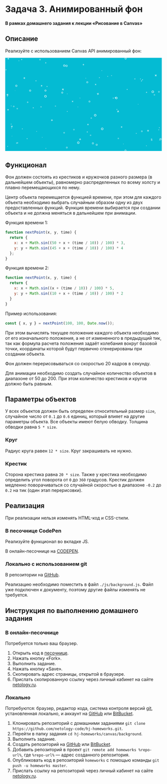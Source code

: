 # Задача 3. Анимированный фон

#### В рамках домашнего задания к лекции «Рисование в Canvas»

## Описание

Реализуйте с использованием Canvas API анимированный фон:

![Пример фона](./res/preview.png)

## Функционал

Фон должен состоять из крестиков и кружочков разного размера (в дальнейшем объекты), равномерно распределенных по всему холсту и плавно перемещающихся по нему.

Центр объекта перемещается функцией времени, при этом для каждого объекта необходимо выбрать случайным образом одну из двух предоставленных функций. Функция времени выбирается при создании объекта и не должна меняться в дальнейшем при анимации.

Функция времени 1:
```javascript
function nextPoint(x, y, time) {
  return {
    x: x + Math.sin((50 + x + (time / 10)) / 100) * 3,
    y: y + Math.sin((45 + x + (time / 10)) / 100) * 4
  };
}
```

Функция времени 2:
```javascript
function nextPoint(x, y, time) {
  return {
    x: x + Math.sin((x + (time / 10)) / 100) * 5,
    y: y + Math.sin((10 + x + (time / 10)) / 100) * 2
  }
}
```

Пример использования:
```javascript
const { x, y } = nextPoint(100, 100, Date.now());
```

При этом вычислять текущее положение каждого объекта необходимо от его изначального положения, а не от измененного в предыдущий тик, так как формула расчета положения задаёт колебания вокруг базовой точки, координаты которой будут первично сгенерированы при создании объекта.

Фон должен перерисовываться со скоростью 20 кадров в секунду.

Для анимации необходимо создать случайное количество объектов в диапазоне от 50 до 200. При этом количество крестиков и кругов должно быть равным.

## Параметры объектов

У всех объектов должен быть определен относительный размер `size`, случайное число от `0.1` до `0.6` единиц, который влияет на другие параметры объекта. Все объекты имеют белую обводку. Толщина обводки равна `5 * size`.

### Круг

Радиус круга равен `12 * size`. Круг закрашивать не нужно.

### Крестик

Сторона крестика равна `20 * size`. Также у крестика необходимо определить угол поворота от `0` до `360` градусов. Крестик должен медленно поворачиваться со случайной скоростью в диапазоне `-0.2` до `0.2` на тик (один этап перерисовки).

## Реализация

При реализации нельзя изменять HTML-код и CSS-стили.

### В песочнице CodePen

Реализуйте функционал во вкладке JS.

В онлайн-песочнице на [CODEPEN](https://codepen.io/dfitiskin/pen/ZJazgm).

### Локально с использованием git

В репозитории на [GitHub](https://github.com/netology-code/hj-homeworks/tree/master/canvas/background).

Реализацию необходимо поместить в файл `./js/background.js`. Файл уже подключен к документу, поэтому другие файлы изменять не требуется.

## Инструкция по выполнению домашнего задания

### В онлайн-песочнице

Потребуется только ваш браузер.

1. Открыть код в [песочнице](https://codepen.io/dfitiskin/pen/ZJazgm).
2. Нажать кнопку «Fork».
3. Выполнить задание.
4. Нажать кнопку «Save».
5. Скопировать адрес страницы, открытой в браузере.
6. Прислать скопированную ссылку через личный кабинет на сайте [netology.ru](http://netology.ru/).    

### Локально

Потребуются: браузер, редактор кода, система контроля версий [git](https://git-scm.com), установленная локально, и аккаунт на [GitHub](https://github.com/) или [BitBucket](https://bitbucket.org/).

1. Клонировать репозиторий с домашними заданиями `git clone https://github.com/netology-code/hj-homeworks.git`.
2. Перейти в папку задания `cd hj-homeworks/canvas/background`.
3. Выполнить задание.
4. Создать репозиторий на [GitHub](https://github.com/) или [BitBucket](https://bitbucket.org/).
5. Добавить репозиторий в проект `git remote add homeworks %repo-url%`, где `%repo-url%` — адрес созданного репозитория.
6. Опубликовать код в репозиторий `homeworks` с помощью команды `git push -u homeworks master`.
7. Прислать ссылку на репозиторий через личный кабинет на сайте [netology.ru](http://netology.ru/).
